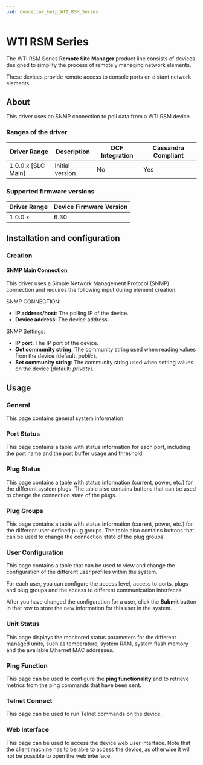 ```yaml
---
uid: Connector_help_WTI_RSM_Series
---
```


# WTI RSM Series

The WTI RSM Series **Remote Site Manager** product line consists of devices designed to simplify the process of remotely managing network elements.

These devices provide remote access to console ports on distant network elements.

## About

This driver uses an SNMP connection to poll data from a WTI RSM device.

### Ranges of the driver

| **Driver Range**     | **Description** | **DCF Integration** | **Cassandra Compliant** |
|----------------------|-----------------|---------------------|-------------------------|
| 1.0.0.x \[SLC Main\] | Initial version | No                  | Yes                     |

### Supported firmware versions

| **Driver Range** | **Device Firmware Version** |
|------------------|-----------------------------|
| 1.0.0.x          | 6.30                        |

## Installation and configuration

### Creation

#### SNMP Main Connection

This driver uses a Simple Network Management Protocol (SNMP) connection and requires the following input during element creation:

SNMP CONNECTION:

- **IP address/host**: The polling IP of the device.
- **Device address**: The device address.

SNMP Settings:

- **IP port**: The IP port of the device.
- **Get community string**: The community string used when reading values from the device (default: *public*).
- **Set community string**: The community string used when setting values on the device (default: *private*).

## Usage

### General

This page contains general system information.

### Port Status

This page contains a table with status information for each port, including the port name and the port buffer usage and threshold.

### Plug Status

This page contains a table with status information (current, power, etc.) for the different system plugs. The table also contains buttons that can be used to change the connection state of the plugs.

### Plug Groups

This page contains a table with status information (current, power, etc.) for the different user-defined plug groups. The table also contains buttons that can be used to change the connection state of the plug groups.

### User Configuration

This page contains a table that can be used to view and change the configuration of the different user profiles within the system.

For each user, you can configure the access level, access to ports, plugs and plug groups and the access to different communication interfaces.

After you have changed the configuration for a user, click the **Submit** button in that row to store the new information for this user in the system.

### Unit Status

This page displays the monitored status parameters for the different managed units, such as temperature, system RAM, system flash memory and the available Ethernet MAC addresses.

### Ping Function

This page can be used to configure the **ping functionality** and to retrieve metrics from the ping commands that have been sent.

### Telnet Connect

This page can be used to run Telnet commands on the device.

### Web Interface

This page can be used to access the device web user interface. Note that the client machine has to be able to access the device, as otherwise it will not be possible to open the web interface.
